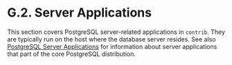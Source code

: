 # G.2. Server Applications

This section covers PostgreSQL server-related applications in `contrib`. They are typically run on the host where the database server resides. See also [PostgreSQL Server Applications](https://www.postgresql.org/docs/10/static/reference-server.html) for information about server applications that part of the core PostgreSQL distribution.
